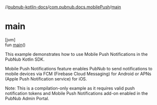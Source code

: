 //[pubnub-kotlin-docs](../../index.md)/[com.pubnub.docs.mobilePush](index.md)/[main](main.md)

# main

[jvm]\
fun [main](main.md)()

This example demonstrates how to use Mobile Push Notifications in the PubNub Kotlin SDK.

Mobile Push Notifications feature enables PubNub to send notifications to mobile devices via FCM (Firebase Cloud Messaging) for Android or APNs (Apple Push Notification service) for iOS.

Note: This is a compilation-only example as it requires valid push notification tokens and Mobile Push Notifications add-on enabled in the PubNub Admin Portal.

